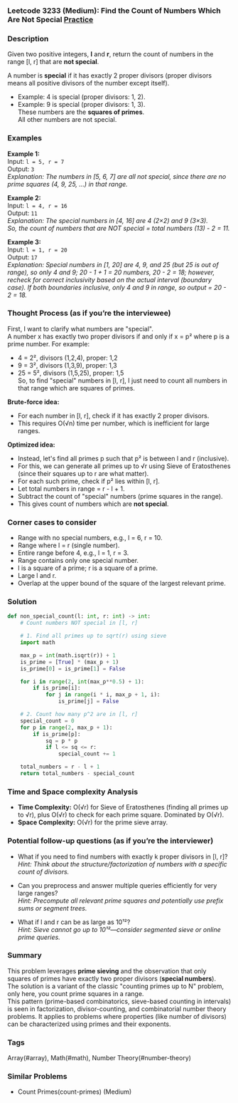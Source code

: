 ### Leetcode 3233 (Medium): Find the Count of Numbers Which Are Not Special [Practice](https://leetcode.com/problems/find-the-count-of-numbers-which-are-not-special)

### Description  
Given two positive integers, **l** and **r**, return the count of numbers in the range [l, r] that are **not special**.

A number is **special** if it has exactly 2 proper divisors (proper divisors means all positive divisors of the number except itself).  
- Example: 4 is special (proper divisors: 1, 2).  
- Example: 9 is special (proper divisors: 1, 3).  
These numbers are the **squares of primes**.  
All other numbers are not special.

### Examples  

**Example 1:**  
Input: `l = 5, r = 7`  
Output: `3`  
*Explanation: The numbers in [5, 6, 7] are all not special, since there are no prime squares (4, 9, 25, ...) in that range.*

**Example 2:**  
Input: `l = 4, r = 16`  
Output: `11`  
*Explanation: The special numbers in [4, 16] are 4 (2×2) and 9 (3×3).  
So, the count of numbers that are NOT special = total numbers (13) - 2 = 11.*

**Example 3:**  
Input: `l = 1, r = 20`  
Output: `17`  
*Explanation: Special numbers in [1, 20] are 4, 9, and 25 (but 25 is out of range), so only 4 and 9; 20 - 1 + 1 = 20 numbers, 20 - 2 = 18; however, recheck for correct inclusivity based on the actual interval (boundary case). If both boundaries inclusive, only 4 and 9 in range, so output = 20 - 2 = 18.*

### Thought Process (as if you’re the interviewee)  
First, I want to clarify what numbers are "special".  
A number x has exactly two proper divisors if and only if x = p² where p is a prime number. For example:  
- 4 = 2², divisors (1,2,4), proper: 1,2  
- 9 = 3², divisors (1,3,9), proper: 1,3  
- 25 = 5², divisors (1,5,25), proper: 1,5  
So, to find "special" numbers in [l, r], I just need to count all numbers in that range which are squares of primes.

**Brute-force idea:**  
- For each number in [l, r], check if it has exactly 2 proper divisors.
- This requires O(√n) time per number, which is inefficient for large ranges.

**Optimized idea:**  
- Instead, let's find all primes p such that p² is between l and r (inclusive).
- For this, we can generate all primes up to √r using Sieve of Eratosthenes (since their squares up to r are what matter).
- For each such prime, check if p² lies within [l, r].
- Let total numbers in range = r - l + 1.
- Subtract the count of "special" numbers (prime squares in the range).
- This gives count of numbers which are **not special**.

### Corner cases to consider  
- Range with no special numbers, e.g., l = 6, r = 10.
- Range where l = r (single number).
- Entire range before 4, e.g., l = 1, r = 3.
- Range contains only one special number.
- l is a square of a prime; r is a square of a prime.
- Large l and r.
- Overlap at the upper bound of the square of the largest relevant prime.

### Solution

```python
def non_special_count(l: int, r: int) -> int:
    # Count numbers NOT special in [l, r]

    # 1. Find all primes up to sqrt(r) using sieve
    import math

    max_p = int(math.isqrt(r)) + 1
    is_prime = [True] * (max_p + 1)
    is_prime[0] = is_prime[1] = False

    for i in range(2, int(max_p**0.5) + 1):
        if is_prime[i]:
            for j in range(i * i, max_p + 1, i):
                is_prime[j] = False

    # 2. Count how many p^2 are in [l, r]
    special_count = 0
    for p in range(2, max_p + 1):
        if is_prime[p]:
            sq = p * p
            if l <= sq <= r:
                special_count += 1

    total_numbers = r - l + 1
    return total_numbers - special_count
```

### Time and Space complexity Analysis  

- **Time Complexity:** O(√r) for Sieve of Eratosthenes (finding all primes up to √r), plus O(√r) to check for each prime square. Dominated by O(√r).
- **Space Complexity:** O(√r) for the prime sieve array.

### Potential follow-up questions (as if you’re the interviewer)  

- What if you need to find numbers with exactly k proper divisors in [l, r]?  
  *Hint: Think about the structure/factorization of numbers with a specific count of divisors.*

- Can you preprocess and answer multiple queries efficiently for very large ranges?  
  *Hint: Precompute all relevant prime squares and potentially use prefix sums or segment trees.*

- What if l and r can be as large as 10¹²?  
  *Hint: Sieve cannot go up to 10¹²—consider segmented sieve or online prime queries.*

### Summary
This problem leverages **prime sieving** and the observation that only squares of primes have exactly two proper divisors (**special numbers**).  
The solution is a variant of the classic "counting primes up to N" problem, only here, you count prime squares in a range.  
This pattern (prime-based combinatorics, sieve-based counting in intervals) is seen in factorization, divisor-counting, and combinatorial number theory problems. It applies to problems where properties (like number of divisors) can be characterized using primes and their exponents.

### Tags
Array(#array), Math(#math), Number Theory(#number-theory)

### Similar Problems
- Count Primes(count-primes) (Medium)